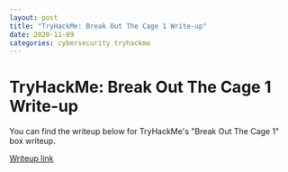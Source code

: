 ```yaml
---
layout: post
title: "TryHackMe: Break Out The Cage 1 Write-up"
date: 2020-11-09
categories: cybersecurity tryhackme
---
```


# TryHackMe: Break Out The Cage 1 Write-up

You can find the writeup below for TryHackMe's "Break Out The Cage 1" box writeup.

[Writeup link][writeup]

[writeup]: https://infosecwriteups.com/tryhackme-break-out-the-cage-1-write-up-3b41acde0475
